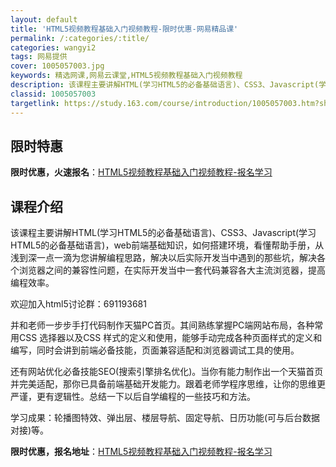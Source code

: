 ```yaml
---
layout: default
title: 'HTML5视频教程基础入门视频教程-限时优惠-网易精品课'
permalink: /:categories/:title/
categories: wangyi2
tags: 网易提供
cover: 1005057003.jpg
keywords: 精选网课,网易云课堂,HTML5视频教程基础入门视频教程
description: 该课程主要讲解HTML(学习HTML5的必备基础语言)、CSS3、Javascript(学习HTML5的必备基础语言)，
classid: 1005057003
targetlink: https://study.163.com/course/introduction/1005057003.htm?share=1&shareId=1025206652&utm_campaign=share&utm_medium=iphoneShare&utm_source=&utm_u=1025206652
---
```


## 限时特惠

**限时优惠，火速报名**：[HTML5视频教程基础入门视频教程-报名学习](https://study.163.com/course/introduction/1005057003.htm?share=1&shareId=1025206652&utm_campaign=share&utm_medium=iphoneShare&utm_source=&utm_u=1025206652)

## 课程介绍

该课程主要讲解HTML(学习HTML5的必备基础语言)、CSS3、Javascript(学习HTML5的必备基础语言)，web前端基础知识，如何搭建环境，看懂帮助手册，从浅到深一点一滴为您讲解编程思路，解决以后实际开发当中遇到的那些坑，解决各个浏览器之间的兼容性问题，在实际开发当中一套代码兼容各大主流浏览器，提高编程效率。

欢迎加入html5讨论群：691193681

并和老师一步步手打代码制作天猫PC首页。其间熟练掌握PC端网站布局，各种常用CSS 选择器以及CSS 样式的定义和使用，能够手动完成各种页面样式的定义和编写，同时会讲到前端必备技能，页面兼容适配和浏览器调试工具的使用。



还有网站优化必备技能SEO(搜索引擎排名优化)。当你有能力制作出一个天猫首页并完美适配，那你已具备前端基础开发能力。跟着老师学程序思维，让你的思维更严谨，更有逻辑性。总结一下以后自学编程的一些技巧和方法。



学习成果：轮播图特效、弹出层、楼层导航、固定导航、日历功能(可与后台数据对接)等。

**限时优惠，报名地址**：[HTML5视频教程基础入门视频教程-报名学习](https://study.163.com/course/introduction/1005057003.htm?share=1&shareId=1025206652&utm_campaign=share&utm_medium=iphoneShare&utm_source=&utm_u=1025206652)

